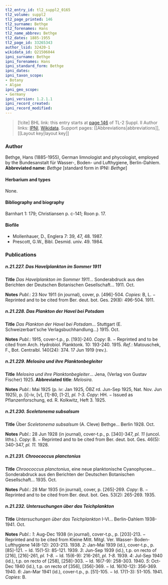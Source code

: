 ```yaml
---
tl2_entry_id: tl2_suppl2_0165
tl2_volume: suppl2
tl2_page_printed: 146
tl2_surname: Bethge
tl2_forenames: Hans
tl2_name_abbrev: Bethge
tl2_dates: 1885-1955
tl2_page_id: 33265343
author_lsid: 32420-1
wikidata_id: Q21506044
ipni_surname: Bethge
ipni_forenames: Hans
ipni_standard_form: Bethge
ipni_dates: 
ipni_taxon_scope: 
- Botany
- Algae
ipni_geo_scope: 
- Germany
ipni_version: 1.2.1.1
ipni_record_created: 
ipni_record_modified:
---
```


> [!cite] BHL link: this entry starts at [page 146](https://www.biodiversitylibrary.org/page/33265343) of TL-2 Suppl. II
> Author links: [IPNI](https://www.ipni.org/a/32420-1), [Wikidata](https://www.wikidata.org/wiki/Q21506044). Support pages: [[Abbreviations|abbreviations]], [[Layout key|layout key]]

### Author

Bethge, Hans (1885-1955), German limnologist and phycologist, employed by the Bundesanstalt für Wasser-, Boden- und Lufthygiene, Berlin-Dahlem. 
**Abbreviated name**: *Bethge* \[standard form in IPNI: *Bethge*\]

#### Herbarium and types

None.

#### Bibliography and biography

Barnhart 1: 179; Christiansen p. c-141; Roon p. 17.

#### Biofile

- Mollenhauer, D., Englera 7: 39, 47, 48. 1987.
- Prescott, G.W., Bibl. Desmid. univ. 49. 1984.

### Publications

##### n.21.227. Das Havelplankton im Sommer 1911

**Title**
*Das Havelplankton im Sommer 1911*... Sonderabdruck aus den Berichten der Deutschen Botanischen Gesellschaft... 1911. Oct.

**Notes**
*Publ*.: 23 Nov 1911 (in journal), cover, p. \[496\]-504. *Copies*: B, L. − Reprinted and to be cited from Ber. deut. bot. Ges. 29(8): 496-504. 1911.

##### n.21.228. Das Plankton der Havel bei Potsdam

**Title**
*Das Plankton der Havel bei Potsdam*... Stuttgart (E. Schweizerbart'sche Verlagsbuchhandlung...) 1915. Oct.

**Notes**
*Publ*.: 1915, cover-t.p., p. \[193\]-240. *Copy*: B. − Reprinted and to be cited from Arch. Hydrobiol. Planktonk. 10: 193-240. 1915.
*Ref*.: Matouschek, F., Bot. Centralbl. 140(24): 374. 17 Jun 1919 (rev.).

##### n.21.229. Melosira und ihre Planktonbegleiter

**Title**
*Melosira und ihre Planktonbegleiter*... Jena, (Verlag von Gustav Fischer) 1925.
**Abbreviated title**: *Melosira*.

**Notes**
*Publ*.: Mai 1925 (p. iv: Jan 1925, ÖBZ rd. Jun-Sep 1925, Nat. Nov. Jun 1925), p. \[i\]-iv, \[v\], \[1\]-80, \[1-2\], *pl. 1-3.* *Copy*: HH. − Issued as Pflanzenforschung, ed. R. Kolkwitz, Heft 3. 1925.

##### n.21.230. Sceletonema subsalsum

**Title**
Über *Sceletonema subsalsum* (A. Cleve) Bethge... Berlin 1928. Oct.

**Notes**
*Publ*.: 28 Jun 1928 (in journal), cover-t.p., p. \[340\]-347, *pl. 11* (uncol. liths.). *Copy*: B. − Reprinted and to be cited from Ber. deut. bot. Ges. 46(5): 340-347, *pl. 11.* 1928.

##### n.21.231. Chroococcus planctonius

**Title**
*Chroococcus planctonius*, eine neue planktonische Cyanophycee... Sonderabdruck aus den Berichten der Deutschen Botanischen Gesellschaft... 1935. Oct.

**Notes**
*Publ*.: 28 Mar 1935 (in journal), cover, p. \[265\]-269. *Copy*: B. − Reprinted and to be cited from Ber. deut. bot. Ges. 53(2): 265-269. 1935.

##### n.21.232. Untersuchungen über das Teichplankton

**Title**
*Untersuchungen über das Teichplankton* I-VI... Berlin-Dahlem 1938-1941. Oct.

**Notes**
*Publ*.: *1*: Aug-Dec 1938 (in journal), cover-t.p., p. \[203\]-213. − Reprinted and to be cited from Kleine Mitt. Mitgl. Ver. Wasser- Boden- Lufthygiene 14(8-12): 203-213. 1938.
*2*: Jan-Mai 1939 (id.), cover-t.p., p. \[85\]-121. − Id. 15(1-5): 85-121. 1939.
*3*: Jun-Sep 1939 (id.), t.p. on recto of \[216\], \[216\]-261, *pl. 1-8.* − Id. 15(6-9): 216-261, *pl. 1-8.* 1939.
*4*: Jul-Sep 1940 (id.), t.p. on recto of \[258\], \[258\]-303. − Id. 16(7-9): 258-303. 1940.
*5*: Oct-Dec 1940 (id.), t.p. on recto of \[356\], \[356\]-369. − Id. 16(10-12): 356-369. 1940.
*6*: Jan-Mar 1941 (id.), cover-t.p., p. \[51\]-105. − Id. 17(1-3): 51-105. 1941.
*Copies*: B.

